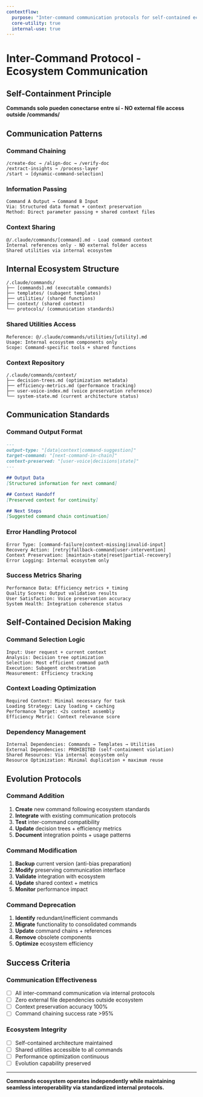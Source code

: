 ```yaml
---
contextflow:
  purpose: "Inter-command communication protocols for self-contained ecosystem"
  core-utility: true
  internal-use: true
---
```


# Inter-Command Protocol - Ecosystem Communication

## Self-Containment Principle
**Commands solo pueden conectarse entre sí - NO external file access outside /commands/**

## Communication Patterns

### Command Chaining
```
/create-doc → /align-doc → /verify-doc
/extract-insights → /process-layer  
/start → [dynamic-command-selection]
```

### Information Passing
```
Command A Output → Command B Input
Via: Structured data format + context preservation
Method: Direct parameter passing + shared context files
```

### Context Sharing
```
@/.claude/commands/[command].md - Load command context
Internal references only - NO external folder access
Shared utilities via internal ecosystem
```

## Internal Ecosystem Structure

```
/.claude/commands/
├── [commands].md (executable commands)
├── templates/ (subagent templates)
├── utilities/ (shared functions)
├── context/ (shared context)
└── protocols/ (communication standards)
```

### Shared Utilities Access
```
Reference: @/.claude/commands/utilities/[utility].md
Usage: Internal ecosystem components only
Scope: Command-specific tools + shared functions
```

### Context Repository
```
/.claude/commands/context/
├── decision-trees.md (optimization metadata)
├── efficiency-metrics.md (performance tracking)
├── user-voice-index.md (voice preservation reference)
└── system-state.md (current architecture status)
```

## Communication Standards

### Command Output Format
```markdown
---
output-type: "[data|context|command-suggestion]"
target-command: "[next-command-in-chain]"
context-preserved: "[user-voice|decisions|state]"
---

## Output Data
[Structured information for next command]

## Context Handoff
[Preserved context for continuity]

## Next Steps
[Suggested command chain continuation]
```

### Error Handling Protocol
```
Error Type: [command-failure|context-missing|invalid-input]
Recovery Action: [retry|fallback-command|user-intervention]
Context Preservation: [maintain-state|reset|partial-recovery]
Error Logging: Internal ecosystem only
```

### Success Metrics Sharing
```
Performance Data: Efficiency metrics + timing
Quality Scores: Output validation results  
User Satisfaction: Voice preservation accuracy
System Health: Integration coherence status
```

## Self-Contained Decision Making

### Command Selection Logic
```
Input: User request + current context
Analysis: Decision tree optimization
Selection: Most efficient command path
Execution: Subagent orchestration
Measurement: Efficiency tracking
```

### Context Loading Optimization
```
Required Context: Minimal necessary for task
Loading Strategy: Lazy loading + caching
Performance Target: <2s context assembly
Efficiency Metric: Context relevance score
```

### Dependency Management
```
Internal Dependencies: Commands → Templates → Utilities
External Dependencies: PROHIBITED (self-containment violation)
Shared Resources: Via internal ecosystem only
Resource Optimization: Minimal duplication + maximum reuse
```

## Evolution Protocols

### Command Addition
1. **Create** new command following ecosystem standards
2. **Integrate** with existing communication protocols
3. **Test** inter-command compatibility
4. **Update** decision trees + efficiency metrics
5. **Document** integration points + usage patterns

### Command Modification  
1. **Backup** current version (anti-bias preparation)
2. **Modify** preserving communication interface
3. **Validate** integration with ecosystem
4. **Update** shared context + metrics
5. **Monitor** performance impact

### Command Deprecation
1. **Identify** redundant/inefficient commands
2. **Migrate** functionality to consolidated commands
3. **Update** command chains + references
4. **Remove** obsolete components
5. **Optimize** ecosystem efficiency

## Success Criteria

### Communication Effectiveness
- [ ] All inter-command communication via internal protocols
- [ ] Zero external file dependencies outside ecosystem
- [ ] Context preservation accuracy 100%
- [ ] Command chaining success rate >95%

### Ecosystem Integrity
- [ ] Self-contained architecture maintained
- [ ] Shared utilities accessible to all commands
- [ ] Performance optimization continuous
- [ ] Evolution capability preserved

---

**Commands ecosystem operates independently while maintaining seamless interoperability via standardized internal protocols.**
